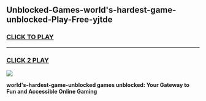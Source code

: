 
## Unblocked-Games-world's-hardest-game-unblocked-Play-Free-yjtde
<h3>
<a href="https://premium76.site?title=world's-hardest-game-unblocked&ref=21A">CLICK TO PLAY</a></h3>
<hr>

<h3>
<a href="https://premium76.site?title=world's-hardest-game-unblocked&ref=21A">CLICK 2 PLAY</a>
  
</h3>

<a href="https://premium76.site?title=world's-hardest-game-unblocked&ref=21A"><img src="https://clearcache.store/games.png"></a>


**world's-hardest-game-unblocked games unblocked: Your Gateway to Fun and Accessible Online Gaming**
